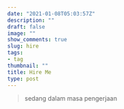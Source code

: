 ```yaml
---
date: "2021-01-08T05:03:57Z"
description: ""
draft: false
image: ""
show_comments: true
slug: hire
tags:
- tag
thumbnail: ""
title: Hire Me
type: post
---
```


> sedang dalam masa pengerjaan
